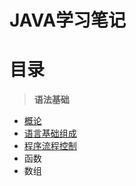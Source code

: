 # JAVA学习笔记
# 目录
> **语法基础**
  * [概论](https://github.com/Ansonnnnn/NotesForJava/blob/master/%E8%AF%AD%E6%B3%95%E5%9F%BA%E7%A1%80/1.1%20%E6%A6%82%E8%AE%BA.md)
  * [语言基础组成](https://github.com/Ansonnnnn/NotesForJava/blob/master/%E8%AF%AD%E6%B3%95%E5%9F%BA%E7%A1%80/%E8%AF%AD%E8%A8%80%E5%9F%BA%E7%A1%80%E7%BB%84%E6%88%90.md)
  * [程序流程控制](https://github.com/Ansonnnnn/NotesForJava/blob/master/%E8%AF%AD%E6%B3%95%E5%9F%BA%E7%A1%80/1.3%20%E7%A8%8B%E5%BA%8F%E6%B5%81%E7%A8%8B%E6%8E%A7%E5%88%B6.md)
  * 函数
  * 数组



